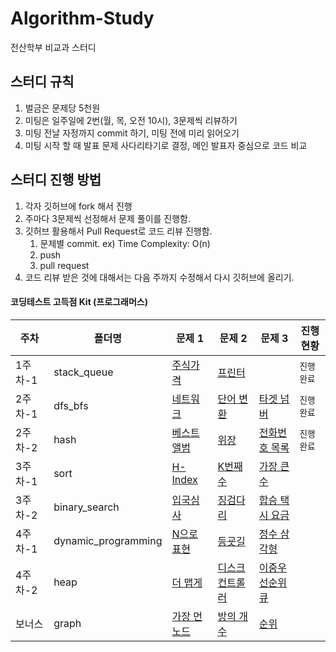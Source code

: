# Algorithm-Study
전산학부 비교과 스터디


## **스터디 규칙**
1. 벌금은 문제당 5천원
2. 미팅은 일주일에 2번(월, 목, 오전 10시), 3문제씩 리뷰하기
3. 미팅 전날 자정까지 commit 하기, 미팅 전에 미리 읽어오기
4. 미팅 시작 할 때 발표 문제 사다리타기로 결정, 메인 발표자 중심으로 코드 비교

## **스터디 진행 방법**
1. 각자 깃허브에 fork 해서 진행
2. 주마다 3문제씩 선정해서 문제 풀이를 진행함. 
3. 깃허브 활용해서 Pull Request로 코드 리뷰 진행함.
    1. 문제별 commit. ex) Time Complexity: O(n)
    2. push
    3. pull request
4. 코드 리뷰 받은 것에 대해서는 다음 주까지 수정해서 다시 깃허브에 올리기.



#### 코딩테스트 고득점 Kit (프로그래머스)

| **주차** | **폴더명**          | **문제 1**                                                   | **문제 2**                                                   | **문제 3**                                                   | **진행 현황** |
| -------- | ------------------- | ------------------------------------------------------------ | ------------------------------------------------------------ | ------------------------------------------------------------ | ------------- |
| 1주차-1    | stack_queue         | [주식가격](https://programmers.co.kr/learn/courses/30/lessons/42584) | [프린터](https://programmers.co.kr/learn/courses/30/lessons/42587) |                                                              | ```진행완료```   |
| 2주차-1   | dfs_bfs             | [네트워크](https://programmers.co.kr/learn/courses/30/lessons/43162) | [단어 변환](https://programmers.co.kr/learn/courses/30/lessons/43163) | [타겟 넘버](https://programmers.co.kr/learn/courses/30/lessons/43165) |```진행완료``` |
| 2주차-2    | hash                | [베스트앨범](https://programmers.co.kr/learn/courses/30/lessons/42579) | [위장](https://programmers.co.kr/learn/courses/30/lessons/42578) | [전화번호 목록](https://programmers.co.kr/learn/courses/30/lessons/42577) |  ```진행완료```   |
| 3주차-1    | sort                | [H-Index](https://programmers.co.kr/learn/courses/30/lessons/42747) | [K번째수](https://programmers.co.kr/learn/courses/30/lessons/42748) | [가장 큰 수](https://programmers.co.kr/learn/courses/30/lessons/42746) | ``` ```   |
| 3주차-2    | binary_search       | [입국심사](https://programmers.co.kr/learn/courses/30/lessons/43238) | [징검다리](https://programmers.co.kr/learn/courses/30/lessons/43236) | [합승 택시 요금](https://programmers.co.kr/learn/courses/30/lessons/72413)                                                            | ``` ```   |
| 4주차-1    | dynamic_programming | [N으로 표현](https://programmers.co.kr/learn/courses/30/lessons/42895) | [등굣길](https://programmers.co.kr/learn/courses/30/lessons/42898) | [정수 삼각형](https://programmers.co.kr/learn/courses/30/lessons/43105) |  ``` ```   |
| 4주차-2    | heap                | [더 맵게](https://programmers.co.kr/learn/courses/30/lessons/42626) | [디스크 컨트롤러](https://programmers.co.kr/learn/courses/30/lessons/42627) | [이중우선순위큐](https://programmers.co.kr/learn/courses/30/lessons/42628) |  ``` ```   |
| 보너스   | graph               | [가장 먼 노드](https://programmers.co.kr/learn/courses/30/lessons/49189) | [방의 개수](https://programmers.co.kr/learn/courses/30/lessons/49190) | [순위](https://programmers.co.kr/learn/courses/30/lessons/49191) | ``` ```  |
